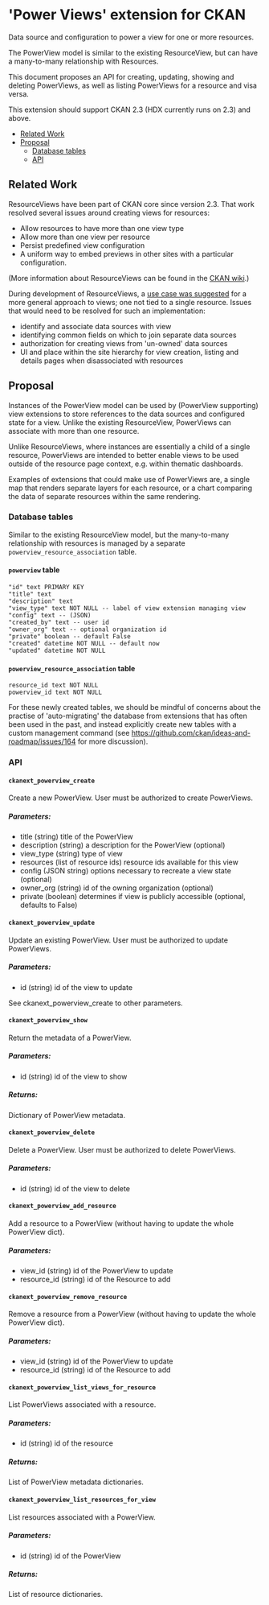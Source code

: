 # 'Power Views' extension for CKAN

Data source and configuration to power a view for one or more resources.

The PowerView model is similar to the existing ResourceView, but can have a many-to-many relationship with Resources.

This document proposes an API for creating, updating, showing and deleting PowerViews, as well as listing PowerViews for a resource and visa versa.

This extension should support CKAN 2.3 (HDX currently runs on 2.3) and above.

<!-- MarkdownTOC depth=3 autolink=true bracket=round -->

- [Related Work](#related-work)
- [Proposal](#proposal)
    - [Database tables](#database-tables)
    - [API](#api)

<!-- /MarkdownTOC -->

## Related Work

ResourceViews have been part of CKAN core since version 2.3. That work resolved several issues around creating views for resources:

- Allow resources to have more than one view type
- Allow more than one view per resource
- Persist predefined view configuration
- A uniform way to embed previews in other sites with a particular configuration.

(More information about ResourceViews can be found in the [CKAN wiki](https://github.com/ckan/ckan/wiki/Resource-Views).)

During development of ResourceViews, a [use case was suggested](https://github.com/ckan/ckan/pull/1251#issuecomment-36668704) for a more general approach to views; one not tied to a single resource. Issues that would need to be resolved for such an implementation:

- identify and associate data sources with view
- identifying common fields on which to join separate data sources
- authorization for creating views from 'un-owned' data sources
- UI and place within the site hierarchy for view creation, listing and details pages when disassociated with resources


## Proposal

Instances of the PowerView model can be used by (PowerView supporting) view extensions to store references to the data sources and configured state for a view. Unlike the existing ResourceView, PowerViews can associate with more than one resource. 

Unlike ResourceViews, where instances are essentially a child of a single resource, PowerViews are intended to better enable views to be used outside of the resource page context, e.g. within thematic dashboards.

Examples of extensions that could make use of PowerViews are, a single map that renders separate layers for each resource, or a chart comparing the data of separate resources within the same rendering.

### Database tables

Similar to the existing ResourceView model, but the many-to-many relationship with resources is managed by a separate `powerview_resource_association` table.

#### `powerview` table
```
"id" text PRIMARY KEY
"title" text
"description" text  
"view_type" text NOT NULL -- label of view extension managing view
"config" text -- (JSON)
"created_by" text -- user id
"owner_org" text -- optional organization id
"private" boolean -- default False
"created" datetime NOT NULL -- default now
"updated" datetime NOT NULL
```


#### `powerview_resource_association` table
```
resource_id text NOT NULL
powerview_id text NOT NULL
```

For these newly created tables, we should be mindful of concerns about the practise of 'auto-migrating' the database from extensions that has often been used in the past, and instead explicitly create new tables with a custom management command (see https://github.com/ckan/ideas-and-roadmap/issues/164 for more discussion).

### API

#### `ckanext_powerview_create`

Create a new PowerView. User must be authorized to create PowerViews.

##### Parameters: 
- title (string) title of the PowerView
- description (string) a description for the PowerView (optional)
- view_type (string) type of view
- resources (list of resource ids) resource ids available for this view
- config (JSON string) options necessary to recreate a view state (optional)
- owner_org (string) id of the owning organization (optional)
- private (boolean) determines if view is publicly accessible (optional, defaults to False)

#### `ckanext_powerview_update`

Update an existing PowerView. User must be authorized to update PowerViews.

##### Parameters: 
- id (string) id of the view to update

See ckanext_powerview_create to other parameters.

#### `ckanext_powerview_show`

Return the metadata of a PowerView.

##### Parameters: 
- id (string) id of the view to show

##### Returns:
Dictionary of PowerView metadata.

#### `ckanext_powerview_delete`

Delete a PowerView. User must be authorized to delete PowerViews.

##### Parameters: 
- id (string) id of the view to delete

#### `ckanext_powerview_add_resource`

Add a resource to a PowerView (without having to update the whole PowerView dict).

##### Parameters:
- view_id (string) id of the PowerView to update
- resource_id (string) id of the Resource to add

#### `ckanext_powerview_remove_resource`

Remove a resource from a PowerView (without having to update the whole PowerView dict).

##### Parameters:
- view_id (string) id of the PowerView to update
- resource_id (string) id of the Resource to add

#### `ckanext_powerview_list_views_for_resource`

List PowerViews associated with a resource.

##### Parameters:
- id (string) id of the resource

##### Returns:
List of PowerView metadata dictionaries.

#### `ckanext_powerview_list_resources_for_view`

List resources associated with a PowerView.

##### Parameters:
- id (string) id of the PowerView

##### Returns:
List of resource dictionaries.
